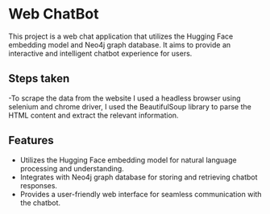 # Web ChatBot

This project is a web chat application that utilizes the Hugging Face embedding model and Neo4j graph database. It aims to provide an interactive and intelligent chatbot experience for users.

## Steps taken
-To scrape the data from the website I used a headless browser using selenium and chrome driver, I used the BeautifulSoup library to parse the HTML content and extract the relevant information.


## Features

- Utilizes the Hugging Face embedding model for natural language processing and understanding.
- Integrates with Neo4j graph database for storing and retrieving chatbot responses.
- Provides a user-friendly web interface for seamless communication with the chatbot.
